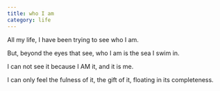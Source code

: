 ```yaml
---
title: who I am
category: life
---
```


All my life,
I have been trying
to see who I am.

But,
beyond the eyes that see,
who I am
is the sea
I swim in.

I can not see it
because I AM it,
and it is me.

I can only feel
the fulness of it,
the gift of it,
floating
in its completeness.
